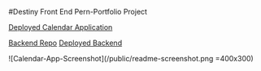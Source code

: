 #Destiny Front End Pern-Portfolio Project

[Deployed Calendar Application](https://destiny-calandar-project.netlify.app/)

[Backend Repo](https://github.com/DestinyJoyner/Pern-Portfolio-Backend)
[Deployed Backend](https://pern-portfolio-calendar-app.onrender.com/)

![Calendar-App-Screenshot](/public/readme-screenshot.png =400x300)
